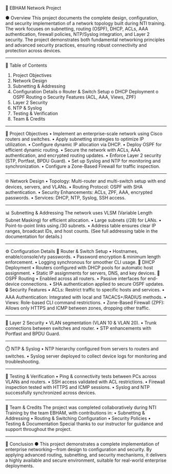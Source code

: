 📘 EBHAM Network Project

●	Overview
This project documents the complete design, configuration, and security implementation of a network topology built during NTI training. The work focuses on subnetting, routing (OSPF), DHCP, ACLs, AAA authentication, firewall policies, NTP/Syslog integration, and Layer 2 security. The project demonstrates both fundamental networking principles and advanced security practices, ensuring robust connectivity and protection across devices.
________________________________________
📑 Table of Contents
1.	Project Objectives
2.	Network Design
3.	Subnetting & Addressing
4.	Configuration Details
o	Router & Switch Setup
o	DHCP Deployment
o	OSPF Routing
o	Security Features (ACL, AAA, Views, ZPF)
5.	Layer 2 Security
6.	NTP & Syslog
7.	Testing & Verification
8.	Team & Credits
________________________________________
🎯 Project Objectives
•	Implement an enterprise-scale network using Cisco routers and switches.
•	Apply subnetting strategies to optimize IP utilization.
•	Configure dynamic IP allocation via DHCP.
•	Deploy OSPF for efficient dynamic routing.
•	Secure the network with ACLs, AAA authentication, and encrypted routing updates.
•	Enforce Layer 2 security (STP, Portfast, BPDU Guard).
•	Set up Syslog and NTP for monitoring and synchronization.
•	Configure a Zone-Based Firewall for traffic inspection.
________________________________________
🌐 Network Design
•	Topology: Multi-router and multi-switch setup with end devices, servers, and VLANs.
•	Routing Protocol: OSPF with SHA authentication.
•	Security Enhancements: ACLs, ZPF, AAA, encrypted passwords.
•	Services: DHCP, NTP, Syslog, SSH access.
________________________________________
📊 Subnetting & Addressing
The network uses VLSM (Variable Length Subnet Masking) for efficient allocation.
•	Large subnets (/28) for LANs.
•	Point-to-point links using /30 subnets.
•	Address table ensures clear IP ranges, broadcast IDs, and host counts.
(See full addressing table in the documentation for details.)
________________________________________
⚙️ Configuration Details
🔧 Router & Switch Setup
•	Hostnames, enable/console/vty passwords.
•	Password encryption & minimum length enforcement.
•	Logging synchronous for smoother CLI usage.
📡 DHCP Deployment
•	Routers configured with DHCP pools for automatic host assignment.
•	Static IP assignments for servers, DNS, and key devices.
📍 OSPF Routing
•	Enabled across all routers.
•	Passive interfaces for end-device connections.
•	SHA authentication applied to secure OSPF updates.
🔒 Security Features
•	ACLs: Restrict traffic to specific hosts and services.
•	AAA Authentication: Integrated with local and TACACS+/RADIUS methods.
•	Views: Role-based CLI command restrictions.
•	Zone-Based Firewall (ZPF): Allows only HTTPS and ICMP between zones, dropping other traffic.
________________________________________
🔐 Layer 2 Security
•	VLAN segmentation (VLAN 10 & VLAN 20).
•	Trunk connections between switches and router.
•	STP enhancements with Portfast and BPDU Guard.
________________________________________
⏱️ NTP & Syslog
•	NTP hierarchy configured from servers to routers and switches.
•	Syslog server deployed to collect device logs for monitoring and troubleshooting.
________________________________________
🧪 Testing & Verification
•	Ping & connectivity tests between PCs across VLANs and routers.
•	SSH access validated with ACL restrictions.
•	Firewall inspection tested with HTTPS and ICMP sessions.
•	Syslog and NTP successfully synchronized across devices.
________________________________________
👥 Team & Credits
The project was completed collaboratively during NTI Training by the team EBHAM, with contributions in:
•	Subnetting & Addressing
•	Routing & Switching Configuration
•	Security Policies
•	Testing & Documentation
Special thanks to our instructor for guidance and support throughout the project.
________________________________________
🚀 Conclusion
●	This project demonstrates a complete implementation of enterprise networking—from design to configuration and security. By applying advanced routing, subnetting, and security mechanisms, it delivers a highly available and secure environment, suitable for real-world enterprise deployments.

